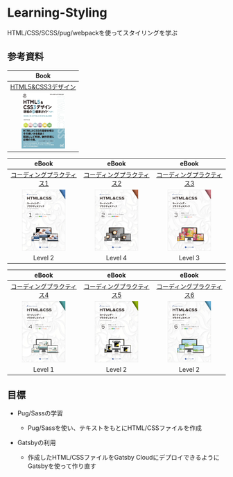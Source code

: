 # Learning-Styling

HTML/CSS/SCSS/pug/webpackを使ってスタイリングを学ぶ

## 参考資料

|Book|
|:---:|
|[HTML5&CSS3デザイン](https://ebisu.com/html5-css3-practical-design-guide-2/)|
|<img alt="Gatsby" src="./static/books.webp" width="100"  alt="book"/>|

|eBook|eBook|eBook|
|:---:|:---:|:---:|
[コーディングプラクティス1](https://ep.ebisu.com/practice01/)|[コーディングプラクティス2](https://ep.ebisu.com/practice02/)|[コーディングプラクティス3](https://ep.ebisu.com/practice03/)|
|<img alt="Gatsby" src="./static/practice01-cover.webp" width="100"  alt="ebook1"/>|<img alt="Gatsby" src="./static/practice02-cover.webp" width="100"  alt="ebook2"/>|<img alt="Gatsby" src="./static/practice03-cover.webp" width="100"  alt="ebook3"/>|
|Level 2|Level 4|Level 3|

|eBook|eBook|eBook|
|:---:|:---:|:---:|
[コーディングプラクティス4](https://ep.ebisu.com/practice04/)|[コーディングプラクティス5](https://ep.ebisu.com/practice05/)|[コーディングプラクティス6](https://ep.ebisu.com/practice06/)|
|<img alt="Gatsby" src="./static/practice04-cover.webp" width="100"  alt="ebook4"/>|<img alt="Gatsby" src="./static/practice05-cover.webp" width="100"  alt="ebook5"/>|<img alt="Gatsby" src="./static/practice06-cover.webp" width="100"  alt="ebook6"/>|
|Level 1|Level 2|Level 2|

## 目標

- Pug/Sassの学習
  - Pug/Sassを使い、テキストをもとにHTML/CSSファイルを作成

- Gatsbyの利用
  - 作成したHTML/CSSファイルをGatsby CloudにデプロイできるようにGatsbyを使って作り直す

